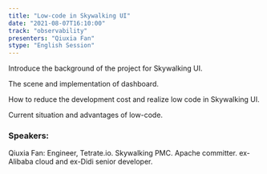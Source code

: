```yaml
---
title: "Low-code in Skywalking UI"
date: "2021-08-07T16:10:00" 
track: "observability"
presenters: "Qiuxia Fan"
stype: "English Session"
---
```

Introduce the background of the project for Skywalking UI.
 

 The scene and implementation of dashboard.
 

 How to reduce the development cost and realize low code in Skywalking UI.
 

 Current situation and advantages of low-code.
 ### Speakers: 
 Qiuxia Fan: Engineer, Tetrate.io. Skywalking PMC. Apache committer. ex-Alibaba cloud and ex-Didi senior developer.
